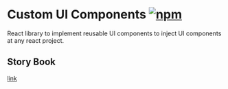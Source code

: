 # Custom UI Components [![npm](https://img.shields.io/npm/v/cus-ui-components)](https://www.npmjs.com/package/cus-ui-components)

React library to implement reusable UI components to inject UI components at any react project.

## Story Book 
[link](https://627b9cf478ec3d004a435c58-weqpgjetun.chromatic.com/)
